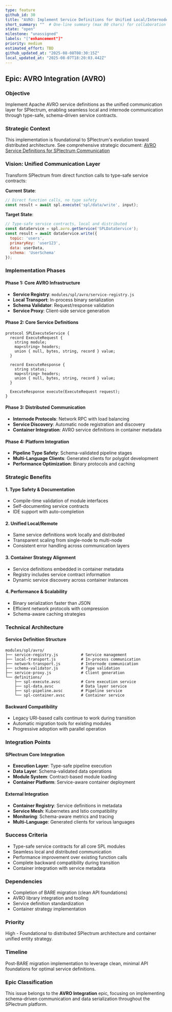 ```yaml
---
type: feature
github_id: 30
title: "AVRO: Implement Service Definitions for Unified Local/Internode Communication"
short_summary: ""  # One-line summary (max 80 chars) for collaboration lists
state: "open"
milestone: "unassigned"
labels: "["enhancement"]"
priority: medium
estimated_effort: TBD
github_updated_at: "2025-08-08T08:30:15Z"
local_updated_at: "2025-08-07T18:20:03.442Z"
---
```


## Epic: AVRO Integration (AVRO)

### Objective
Implement Apache AVRO service definitions as the unified communication layer for SPlectrum, enabling seamless local and internode communication through type-safe, schema-driven service contracts.

### Strategic Context

This implementation is foundational to SPlectrum's evolution toward distributed architecture. See comprehensive strategic document: [AVRO Service Definitions for SPlectrum Communication](./docs/avro-service-definitions-communication.md)

### Vision: Unified Communication Layer

Transform SPlectrum from direct function calls to type-safe service contracts:

**Current State**:
```javascript
// Direct function calls, no type safety
const result = await spl.execute('spl/data/write', input);
```

**Target State**:
```javascript
// Type-safe service contracts, local and distributed
const dataService = spl.avro.getService('SPLDataService');
const result = await dataService.write({
  topic: 'users',
  primaryKey: 'user123', 
  data: userData,
  schema: 'UserSchema'
});
```

### Implementation Phases

#### Phase 1: Core AVRO Infrastructure
- **Service Registry**: `modules/spl/avro/service-registry.js`
- **Local Transport**: In-process binary serialization
- **Schema Validator**: Request/response validation
- **Service Proxy**: Client-side service generation

#### Phase 2: Core Service Definitions
```avro
protocol SPLExecuteService {
  record ExecuteRequest {
    string module;
    map<string> headers;
    union { null, bytes, string, record } value;
  }
  
  record ExecuteResponse {
    string status;
    map<string> headers; 
    union { null, bytes, string, record } value;
  }
  
  ExecuteResponse execute(ExecuteRequest request);
}
```

#### Phase 3: Distributed Communication
- **Internode Protocols**: Network RPC with load balancing
- **Service Discovery**: Automatic node registration and discovery
- **Container Integration**: AVRO service definitions in container metadata

#### Phase 4: Platform Integration
- **Pipeline Type Safety**: Schema-validated pipeline stages
- **Multi-Language Clients**: Generated clients for polyglot development
- **Performance Optimization**: Binary protocols and caching

### Strategic Benefits

#### 1. **Type Safety & Documentation**
- Compile-time validation of module interfaces
- Self-documenting service contracts
- IDE support with auto-completion

#### 2. **Unified Local/Remote**
- Same service definitions work locally and distributed
- Transparent scaling from single-node to multi-node
- Consistent error handling across communication layers

#### 3. **Container Strategy Alignment**
- Service definitions embedded in container metadata
- Registry includes service contract information
- Dynamic service discovery across container instances

#### 4. **Performance & Scalability**
- Binary serialization faster than JSON
- Efficient network protocols with compression
- Schema-aware caching strategies

### Technical Architecture

#### Service Definition Structure
```
modules/spl/avro/
├── service-registry.js          # Service management
├── local-transport.js           # In-process communication  
├── network-transport.js         # Internode communication
├── schema-validator.js          # Type validation
├── service-proxy.js             # Client generation
└── definitions/
    ├── spl-execute.avsc         # Core execution service
    ├── spl-data.avsc            # Data layer service
    ├── spl-pipeline.avsc        # Pipeline service
    └── spl-container.avsc       # Container service
```

#### Backward Compatibility
- Legacy URI-based calls continue to work during transition
- Automatic migration tools for existing modules
- Progressive adoption with parallel operation

### Integration Points

#### SPlectrum Core Integration
- **Execution Layer**: Type-safe pipeline execution
- **Data Layer**: Schema-validated data operations
- **Module System**: Contract-based module loading
- **Container Platform**: Service-aware container deployment

#### External Integration
- **Container Registry**: Service definitions in metadata
- **Service Mesh**: Kubernetes and Istio compatibility
- **Monitoring**: Schema-aware metrics and tracing
- **Multi-Language**: Generated clients for various languages

### Success Criteria
- Type-safe service contracts for all core SPL modules
- Seamless local and distributed communication
- Performance improvement over existing function calls
- Complete backward compatibility during transition
- Container integration with service metadata

### Dependencies
- Completion of BARE migration (clean API foundations)
- AVRO library integration and tooling
- Service definition standardization
- Container strategy implementation

### Priority
High - Foundational to distributed SPlectrum architecture and container unified entity strategy.

### Timeline
Post-BARE migration implementation to leverage clean, minimal API foundations for optimal service definitions.

### Epic Classification
This issue belongs to the **AVRO Integration** epic, focusing on implementing schema-driven communication and data serialization throughout the SPlectrum platform.
